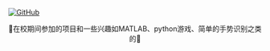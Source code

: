 <p align="left">
  <a href [https://github.com/XianYang2547/Home-Page]">
  <img src="https://img.shields.io/badge/Author-@XianYang-000000.svg?logo=GitHub" alt="GitHub"></a>


<p align="center">🍄在校期间参加的项目和一些兴趣如MATLAB、python游戏、简单的手势识别之类的🍄</p>
